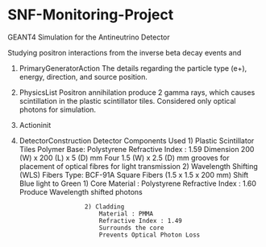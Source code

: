 # SNF-Monitoring-Project

GEANT4 Simulation for the Antineutrino Detector

Studying positron interactions from the inverse beta decay events and 

1) PrimaryGeneratorAction
           The details regarding the particle type (e+), energy, direction, and source position.
2) PhysicsList
           Positron annihilation produce 2 gamma rays, which causes scintillation in the plastic scintillator tiles. Considered only optical photons for simulation.
3) Actioninit
4) DetectorConstruction
           Detector Components Used
               1) Plastic Scintillator Tiles
                         Polymer Base: Polystyrene
                         Refractive Index : 1.59
                         Dimension 200 (W) x 200 (L) x 5 (D) mm
                         Four 1.5 (W) x 2.5 (D) mm grooves for placement of optical fibres for light transmission
               2) Wavelength Shifting (WLS) Fibers
                         Type: BCF-91A
                         Square Fibers (1.5 x 1.5 x 200 mm)
                         Shift Blue light to Green
                         1) Core
                             Material : Polystyrene
                             Refractive Index : 1.60
                             Produce Wavelength shifted photons

                         2) Cladding
                             Material : PMMA
                             Refractive Index : 1.49
                             Surrounds the core
                             Prevents Optical Photon Loss




